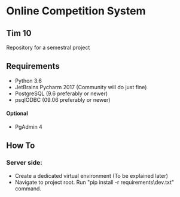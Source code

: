 # Online Competition System
## Tim 10

Repository for a semestral project

## Requirements
- Python 3.6
- JetBrains Pycharm 2017 (Community will do just fine)
- PostgreSQL (9.6 preferably or newer)
- psqlODBC (09.06 preferably or newer)

#### Optional 
- PgAdmin 4

## How To
### Server side:
  - Create a dedicated virtual environment (To be explained later)
  - Navigate to project root. Run "pip install -r requirements\dev.txt" command.
